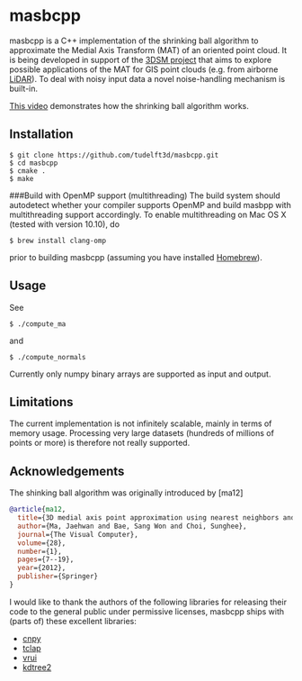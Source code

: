 # masbcpp
masbcpp is a C++ implementation of the shrinking ball algorithm to approximate the Medial Axis Transform (MAT) of an oriented point cloud. It is being developed in support of the [3DSM project](http://3dgeoinfo.bk.tudelft.nl/projects/3dsm/) that aims to explore possible applications of the MAT for GIS point clouds (e.g. from airborne [LiDAR](http://en.wikipedia.org/wiki/Lidar)). To deal with noisy input data a novel noise-handling mechanism is built-in.

[This video](https://vimeo.com/84859998) demonstrates how the shrinking ball algorithm works.

## Installation
```
$ git clone https://github.com/tudelft3d/masbcpp.git
$ cd masbcpp
$ cmake .
$ make
```

###Build with OpenMP support (multithreading)
The build system should autodetect whether your compiler supports OpenMP and build masbpp with multithreading support accordingly. To enable multithreading on Mac OS X (tested with version 10.10), do
```
$ brew install clang-omp
```
prior to building masbcpp (assuming you have installed [Homebrew](http://brew.sh)).

## Usage
See
```
$ ./compute_ma
```
and
```
$ ./compute_normals
```
Currently only numpy binary arrays are supported as input and output.


## Limitations
The current implementation is not infinitely scalable, mainly in terms of memory usage. Processing very large datasets (hundreds of millions of points or more) is therefore not really supported. 

## Acknowledgements
The shinking ball algorithm was originally introduced by [ma12]

```bib
@article{ma12,
  title={3D medial axis point approximation using nearest neighbors and the normal field},
  author={Ma, Jaehwan and Bae, Sang Won and Choi, Sunghee},
  journal={The Visual Computer},
  volume={28},
  number={1},
  pages={7--19},
  year={2012},
  publisher={Springer}
}
```

I would like to thank the authors of the following libraries for releasing their code to the general public under permissive licenses, masbcpp ships with (parts of) these excellent libraries:

* [cnpy](https://github.com/rogersce/cnpy)
* [tclap](http://tclap.sourceforge.net)
* [vrui](https://github.com/KeckCAVES/Vrui)
* [kdtree2](https://github.com/jmhodges/kdtree2)
